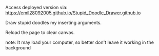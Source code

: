 Access deployed version via: https://emil28092005.github.io/Stupid_Doodle_Drawer.github.io

Draw stupid doodles my inserting arguments.

Reload the page to clear canvas.

note: It may load your computer, so better don't leave it working in the background
